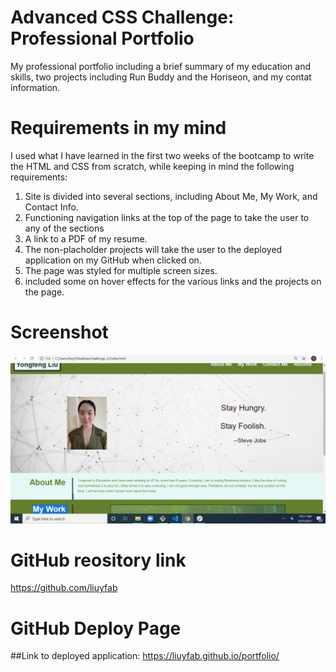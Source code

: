 # Advanced CSS Challenge: Professional Portfolio

My professional portfolio including a brief summary of my education and skills, two projects including Run Buddy and the Horiseon, and my contat information.

# Requirements in my mind

I used what I have learned in the first two weeks of the bootcamp to write the HTML and CSS from scratch, while keeping in mind the following requirements:

1) Site is divided into several sections, including About Me, My Work, and Contact Info.
2) Functioning navigation links at the top of the page to take the user to any of the sections
3) A link to a PDF of my resume.
4) The non-placholder projects will take the user to the deployed application on my GitHub when clicked on.
5) The page was styled for multiple screen sizes.
6) included some on hover effects for the various links and the projects on the page.

# Screenshot
![Landing Page](https://github.com/liuyfab/portfolio/blob/main/screenshot.png?raw=true)



# GitHub reository link

https://github.com/liuyfab



# GitHub Deploy Page

##Link to deployed application: https://liuyfab.github.io/portfolio/

